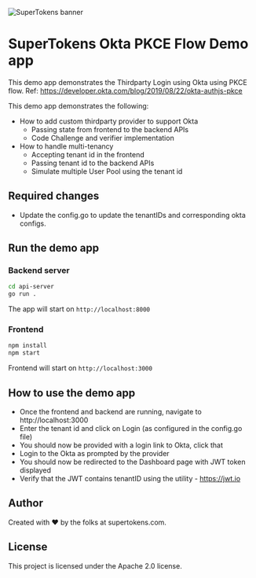 ![SuperTokens banner](https://raw.githubusercontent.com/supertokens/supertokens-logo/master/images/Artboard%20%E2%80%93%2027%402x.png)

# SuperTokens Okta PKCE Flow Demo app

This demo app demonstrates the Thirdparty Login using Okta using PKCE flow.
Ref: https://developer.okta.com/blog/2019/08/22/okta-authjs-pkce

This demo app demonstrates the following:

- How to add custom thirdparty provider to support Okta
  - Passing state from frontend to the backend APIs
  - Code Challenge and verifier implementation
- How to handle multi-tenancy
  - Accepting tenant id in the frontend
  - Passing tenant id to the backend APIs
  - Simulate multiple User Pool using the tenant id


## Required changes
- Update the config.go to update the tenantIDs and corresponding okta configs.

## Run the demo app

### Backend server

```bash
cd api-server
go run .
```

The app will start on `http://localhost:8000`

### Frontend

```bash
npm install
npm start
```

Frontend will start on `http://localhost:3000`

## How to use the demo app

- Once the frontend and backend are running, navigate to http://localhost:3000
- Enter the tenant id and click on Login (as configured in the config.go file)
- You should now be provided with a login link to Okta, click that
- Login to the Okta as prompted by the provider
- You should now be redirected to the Dashboard page with JWT token displayed
- Verify that the JWT contains tenantID using the utility - https://jwt.io

## Author

Created with :heart: by the folks at supertokens.com.

## License

This project is licensed under the Apache 2.0 license.
